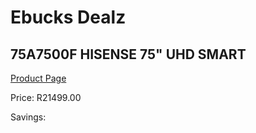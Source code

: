 
# Ebucks Dealz
## 75A7500F HISENSE 75" UHD SMART
[Product Page](https://www.ebucks.com/web/shop/productSelected.do?prodId=1087668453&catId=363628262)

Price: R21499.00

Savings: 


	